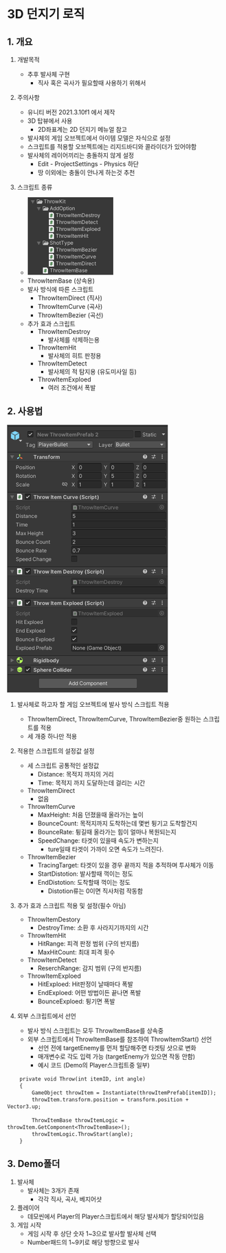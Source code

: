 # 3D 던지기 로직
## 1. 개요
1) 개발목적  
   - 추후 발사체 구현
      - 직사 혹은 곡사가 필요할때 사용하기 위해서
       
2) 주의사항
   - 유니티 버전 2021.3.10f1 에서 제작 
   - 3D 탑뷰에서 사용    
     - 2D좌표계는 2D 던지기 메뉴얼 참고
   - 발사체의 게임 오브젝트에서 아이템 모델은 자식으로 설정
   - 스크립트를 적용할 오브젝트에는 리지드바디와 콜라이더가 있어야함
   - 발사체의 레이어끼리는 충돌하지 않게 설정
     - Edit - ProjectSettings - Physics 하단
     - 땅 이외에는 충돌이 안나게 하는것 추천

3) 스크립트 종류
   - ![image.png1](image/CurveShot_Image/3D/scripts.png)
   - ThrowItemBase (상속용)
   - 발사 방식에 따른 스크립트
     - ThrowItemDirect (직사)
     - ThrowItemCurve (곡사)
     - ThrowItemBezier (곡선)
   - 추가 효과 스크립트
     - ThrowItemDestroy
       - 발사체를 삭제하는용
      - ThrowItemHit
        - 발사체의 히트 판정용
      - ThrowItemDetect
        - 발사체의 적 탐지용 (유도미사일 등)
      - ThrowItemExploed
        - 여러 조건에서 폭발

## 2. 사용법
![image.png2](image/CurveShot_Image/3D/prefab.png)
1) 발사체로 하고자 할 게임 오브젝트에 발사 방식 스크립트 적용
   - ThrowItemDirect, ThrowItemCurve, ThrowItemBezier중 원하는 스크립트를 적용
   - 세 개중 하나만 적용
    
2) 적용한 스크립트의 설정값 설정
   - 세 스크립트 공통적인 설정값
     - Distance: 목적지 까지의 거리
     - Time: 목적지 까지 도달하는데 걸리는 시간 
   - ThrowItemDirect
     - 없음
   - ThrowItemCurve
     - MaxHeight: 처음 던졌을때 올라가는 높이
     - BounceCount: 목적지까지 도착하는데 몇번 튕기고 도착할건지
     - BounceRate: 튕길때 올라가는 힘이 얼마나 복원되는지
     - SpeedChange: 타겟이 있을때 속도가 변하는지
       - ture일때 타겟이 가까이 오면 속도가 느려진다.
   - ThrowItemBezier
     - TracingTarget: 타겟이 있을 경우 끝까지 적을 추적하며 투사체가 이동
     - StartDistotion: 발사할때 꺽이는 정도
     - EndDistotion: 도착할때 꺽이는 정도
       - Distotion류는 0이면 직사처럼 작동함

3) 추가 효과 스크립트 적용 및 설정(필수 아님)
   - ThrowItemDestory 
     - DestroyTime: 소환 후 사라지기까지의 시간
   - ThrowItemHit
     - HitRange: 피격 판정 범위 (구의 반지름)
     - MaxHitCount: 최대 피격 횟수
   - ThrowItemDetect
     - ReserchRange: 감지 범위 (구의 반지름)
   - ThrowItemExploed
     - HitExploed: Hit판정이 날때마다 폭발
     - EndExploed: 어떤 방법이든 끝나면 폭발
     - BounceExploed: 튕기면 폭발


4) 외부 스크립트에서 선언
   - 발사 방식 스크립트는 모두 ThrowItemBase를 상속중
   - 외부 스크립트에서 ThrowItemBase를 참조하여 ThrowItemStart() 선언
     - 선언 전에 targetEnemy를 먼저 할당해주면 타겟팅 샷으로 변화
     - 매개변수로 각도 입력 가능 (targetEnemy가 있으면 작동 안함)
     - 예시 코드 (Demo의 Player스크립트중 일부)
```
    private void Throw(int itemID, int angle)
    {
        GameObject throwItem = Instantiate(throwItemPrefab[itemID]);
        throwItem.transform.position = transform.position + Vector3.up;

        ThrowItemBase throwItemLogic = throwItem.GetComponent<ThrowItemBase>();
        throwItemLogic.ThrowStart(angle);
    }
```

## 3. Demo폴더
1) 발사체
   - 발사체는 3개가 존재
     - 각각 직사, 곡사, 베지어샷
2) 플레이어
   - 데모씬에서 Player의 Player스크립트에서 해당 발사체가 할당되어있음
3) 게임 시작
   - 게임 시작 후 상단 숫자 1~3으로 발사할 발사체 선택
   - Number패드의 1~9키로 해당 방향으로 발사

 










